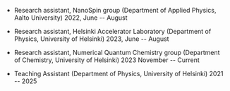 - Research assistant, NanoSpin group (Department of Applied Physics, Aalto University) 2022, June -- August

- Research assistant, Helsinki Accelerator Laboratory (Department of Physics, University of Helsinki) 2023, June -- August

- Research assistant, Numerical Quantum Chemistry group (Department of Chemistry, University of Helsinki) 2023 November -- Current

- Teaching Assistant (Department of Physics, University of Helsinki) 2021 -- 2025
